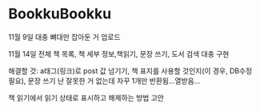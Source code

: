 # BookkuBookku

11월 9일 대충 뼈대만 잡아둔 거 업로드


11월 14일  전체 책 목록, 책 세부 정보,책읽기, 문장 쓰기, 도서 검색 대충 구현

  해결할 것: a태그(링크)로 post 값 넘기기, 책 표지를 사용할 것인지(이 경우, DB수정 필요), 문장 쓰기 난 잘못한 거 없는데 자꾸 1개만 반환됨...열받음...
  
  책 읽기에서 읽기 상태로 표시하고 해제하는 방법 고안
